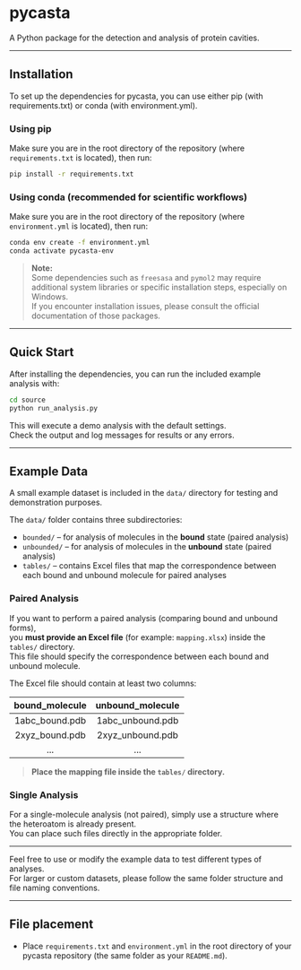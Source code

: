
# pycasta

A Python package for the detection and analysis of protein cavities.

---

## Installation

To set up the dependencies for pycasta, you can use either pip (with requirements.txt) or conda (with environment.yml).

### Using pip

Make sure you are in the root directory of the repository (where `requirements.txt` is located), then run:

```bash
pip install -r requirements.txt
```

### Using conda (recommended for scientific workflows)

Make sure you are in the root directory of the repository (where `environment.yml` is located), then run:

```bash
conda env create -f environment.yml
conda activate pycasta-env
```

> **Note:**  
> Some dependencies such as `freesasa` and `pymol2` may require additional system libraries or specific installation steps, especially on Windows.  
> If you encounter installation issues, please consult the official documentation of those packages.

---

## Quick Start

After installing the dependencies, you can run the included example analysis with:

```bash
cd source
python run_analysis.py
```

This will execute a demo analysis with the default settings.  
Check the output and log messages for results or any errors.

---

## Example Data

A small example dataset is included in the `data/` directory for testing and demonstration purposes.

The `data/` folder contains three subdirectories:

- `bounded/` – for analysis of molecules in the **bound** state (paired analysis)
- `unbounded/` – for analysis of molecules in the **unbound** state (paired analysis)
- `tables/` – contains Excel files that map the correspondence between each bound and unbound molecule for paired analyses

### Paired Analysis

If you want to perform a paired analysis (comparing bound and unbound forms),  
you **must provide an Excel file** (for example: `mapping.xlsx`) inside the `tables/` directory.  
This file should specify the correspondence between each bound and unbound molecule.

The Excel file should contain at least two columns:

| bound_molecule     | unbound_molecule   |
|:------------------:|:-----------------:|
| 1abc_bound.pdb     | 1abc_unbound.pdb  |
| 2xyz_bound.pdb     | 2xyz_unbound.pdb  |
| ...                | ...               |

> **Place the mapping file inside the `tables/` directory.**

### Single Analysis

For a single-molecule analysis (not paired), simply use a structure where the heteroatom is already present.  
You can place such files directly in the appropriate folder.

---

Feel free to use or modify the example data to test different types of analyses.  
For larger or custom datasets, please follow the same folder structure and file naming conventions.

---

## File placement

- Place `requirements.txt` and `environment.yml` in the root directory of your pycasta repository (the same folder as your `README.md`).


